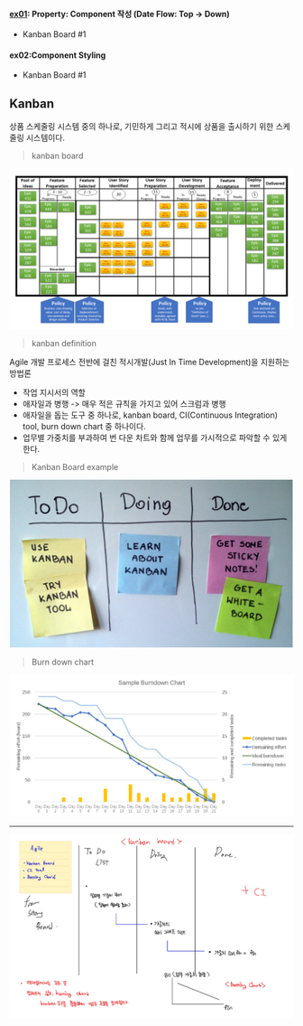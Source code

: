 #### [ex01](https://github.com/dntjd7701/react-practice/tree/main/kanban/src/ex01): Property: Component 작성 (Date Flow: Top -> Down)   
- Kanban Board #1
#### ex02:Component Styling                                    
- Kanban Board #1 


## Kanban

상품 스케줄링 시스템 중의 하나로, 기민하게 그리고 적시에 상품을 출시하기 위한 스케줄링 시스템이다.

> kanban board

<img src='./images/kanbanboard.png'/>

> kanban definition

Agile 개발 프로세스 전반에 걸친 적시개발(Just In Time Development)을 지원하는 방법론 
- 작업 지시서의 역할
- 애자일과 병행 -> 매우 적은 규칙을 가지고 있어 스크럼과 병행 
- 애자일을 돕는 도구 중 하나로, kanban board, CI(Continuous Integration) tool, burn down chart 중 하나이다.
- 업무별 가중치를 부과하여 번 다운 차트와 함께 업무를 가시적으로 파악할 수 있게 한다.

> Kanban Board example

<img src='./images/example.png'/>

> Burn down chart

<img src='./images/burndown.png'/>

---

<img src='./images/note.jpg'/>